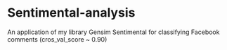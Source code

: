 # Sentimental-analysis

An application of my library Gensim Sentimental for classifying Facebook comments 
(cros_val_score ~ 0.90)
